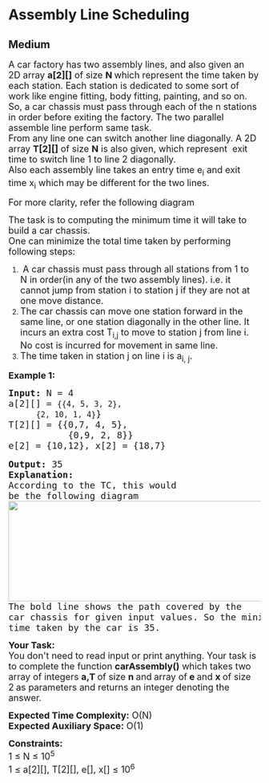 # Assembly Line Scheduling
## Medium 
<div class="problem-statement">
                <p></p><p><span style="font-size:18px">A car factory has two assembly lines, and also given an&nbsp; 2D array <strong>a[2][]</strong> of size <strong>N </strong>which represent the time taken by each station. Each station is dedicated to some sort of work like engine fitting, body fitting, painting, and so on. So, a car chassis must pass through each of the n stations in order before exiting the factory. The two parallel assemble line perform same task.<br>
From any line one can switch another line diagonally. A 2D array <strong>T[2][]</strong> of size <strong>N</strong> is also given, which represent&nbsp; exit time to switch line 1 to line 2 diagonally.<br>
Also each assembly line takes an entry time e<sub>i</sub>&nbsp;and exit time x<sub>i</sub>&nbsp;which may be different for the two lines.</span></p>

<p><span style="font-size:18px">For more clarity, refer the following diagram<br>
<img alt="" src="https://media.geeksforgeeks.org/img-practice/AssembleScheduling1-1646927884.png" class="img-responsive"></span></p>

<p><span style="font-size:18px">The task is to&nbsp;computing the minimum time it will take to build a car chassis.<br>
One can minimize the total time taken by performing following steps:</span></p>

<ol>
	<li><span style="font-size:18px">&nbsp;A car chassis must pass through all stations from 1 to N&nbsp;in order(in any of the two assembly lines). i.e. it cannot jump from station i to station j if they are not at one move distance.</span></li>
	<li><span style="font-size:18px">The car chassis can move one station forward in the same line, or one station diagonally in the other line. It incurs an extra cost T<sub>i,j</sub> to move to station j from line i. No cost is incurred for movement in same line.</span></li>
	<li><span style="font-size:18px">The time taken in station j on line i is a<sub>i, j</sub>.</span></li>
</ol>

<p><span style="font-size:18px"><strong>Example 1:</strong></span></p>

<pre><span style="font-size:18px"><strong>Input:</strong> N = 4
a[2][] = <code>{{4, 5, 3, 2}, 
      {2, 10, 1, 4}</code>}
T[2][] = {{0,7, 4, 5},
           {0,9, 2, 8}}
e[2] = {10,12}, x[2] = {18,7}</span>

<span style="font-size:18px"><strong>Output:</strong> 35
<strong>Explanation: </strong>
According to the TC, this would 
be the following diagram
<img alt="" src="https://media.geeksforgeeks.org/img-practice/AssembleScheduling-1646930583.png" style="height:200px; width:536px" class="img-responsive">
The bold line shows the path covered by the 
car chassis for given input values. So the minimum 
time taken by the car is 35.
</span></pre>

<p><span style="font-size:18px"><strong>Your Task:</strong><br>
You don't need to read input or print anything. Your task is to complete the function&nbsp;<strong>carAssembly</strong><strong>()</strong>&nbsp;which takes two array of&nbsp;integers&nbsp;<strong>a,T </strong>of size&nbsp;<strong>n&nbsp;</strong>and<strong>&nbsp;</strong>array of<strong> e&nbsp;</strong>and <strong>x </strong>of size 2<strong>&nbsp;</strong>as parameters and returns an integer&nbsp;denoting the answer.</span></p>

<p><span style="font-size:18px"><strong>Expected Time Complexity:</strong>&nbsp;O(N)<br>
<strong>Expected Auxiliary Space:</strong>&nbsp;O(1)</span></p>

<p><span style="font-size:18px"><strong>Constraints:</strong><br>
1 ≤&nbsp;N ≤ 10<sup>5</sup><br>
1 ≤ a[2][], T[2][], e[], x[]&nbsp;≤ 10<sup>6</sup></span></p>

<p>&nbsp;</p>

<p><br>
<span style="font-size:18px">&nbsp; &nbsp; &nbsp; &nbsp; &nbsp;</span></p>
 <p></p>
            </div>